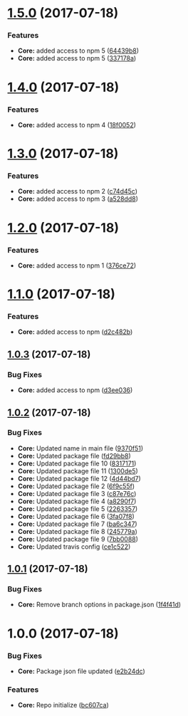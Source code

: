 <a name="1.5.0"></a>
# [1.5.0](https://github.com/basement/basement/compare/v1.4.0...v1.5.0) (2017-07-18)


### Features

* **Core:** added access to npm 5 ([64439b8](https://github.com/basement/basement/commit/64439b8))
* **Core:** added access to npm 5 ([337178a](https://github.com/basement/basement/commit/337178a))



<a name="1.4.0"></a>
# [1.4.0](https://github.com/basement/basement/compare/v1.3.0...v1.4.0) (2017-07-18)


### Features

* **Core:** added access to npm 4 ([18f0052](https://github.com/basement/basement/commit/18f0052))



<a name="1.3.0"></a>
# [1.3.0](https://github.com/basement/basement/compare/v1.2.0...v1.3.0) (2017-07-18)


### Features

* **Core:** added access to npm 2 ([c74d45c](https://github.com/basement/basement/commit/c74d45c))
* **Core:** added access to npm 3 ([a528dd8](https://github.com/basement/basement/commit/a528dd8))



<a name="1.2.0"></a>
# [1.2.0](https://github.com/basement/basement/compare/v1.1.0...v1.2.0) (2017-07-18)


### Features

* **Core:** added access to npm 1 ([376ce72](https://github.com/basement/basement/commit/376ce72))



<a name="1.1.0"></a>
# [1.1.0](https://github.com/basement/basement/compare/v1.0.3...v1.1.0) (2017-07-18)


### Features

* **Core:** added access to npm ([d2c482b](https://github.com/basement/basement/commit/d2c482b))



<a name="1.0.3"></a>
## [1.0.3](https://github.com/basement/basement/compare/v1.0.2...v1.0.3) (2017-07-18)


### Bug Fixes

* **Core:** added access to npm ([d3ee036](https://github.com/basement/basement/commit/d3ee036))



<a name="1.0.2"></a>
## [1.0.2](https://github.com/basement/basement/compare/v1.0.1...v1.0.2) (2017-07-18)


### Bug Fixes

* **Core:** Updated name in main file ([9370f51](https://github.com/basement/basement/commit/9370f51))
* **Core:** Updated package file ([fd29bb8](https://github.com/basement/basement/commit/fd29bb8))
* **Core:** Updated package file 10 ([8317171](https://github.com/basement/basement/commit/8317171))
* **Core:** Updated package file 11 ([1300de5](https://github.com/basement/basement/commit/1300de5))
* **Core:** Updated package file 12 ([4d44bd7](https://github.com/basement/basement/commit/4d44bd7))
* **Core:** Updated package file 2 ([6f9c55f](https://github.com/basement/basement/commit/6f9c55f))
* **Core:** Updated package file 3 ([c87e76c](https://github.com/basement/basement/commit/c87e76c))
* **Core:** Updated package file 4 ([a8290f7](https://github.com/basement/basement/commit/a8290f7))
* **Core:** Updated package file 5 ([2263357](https://github.com/basement/basement/commit/2263357))
* **Core:** Updated package file 6 ([3fa07f8](https://github.com/basement/basement/commit/3fa07f8))
* **Core:** Updated package file 7 ([ba6c347](https://github.com/basement/basement/commit/ba6c347))
* **Core:** Updated package file 8 ([245779a](https://github.com/basement/basement/commit/245779a))
* **Core:** Updated package file 9 ([7bb0088](https://github.com/basement/basement/commit/7bb0088))
* **Core:** Updated travis config ([ce1c522](https://github.com/basement/basement/commit/ce1c522))



<a name="1.0.1"></a>
## [1.0.1](https://github.com/basement/basement/compare/v1.0.0...v1.0.1) (2017-07-18)


### Bug Fixes

* **Core:** Remove branch options in package.json ([1f4f41d](https://github.com/basement/basement/commit/1f4f41d))



<a name="1.0.0"></a>
# 1.0.0 (2017-07-18)


### Bug Fixes

* **Core:** Package json file updated ([e2b24dc](https://github.com/basement/basement/commit/e2b24dc))


### Features

* **Core:** Repo initialize ([bc607ca](https://github.com/basement/basement/commit/bc607ca))



